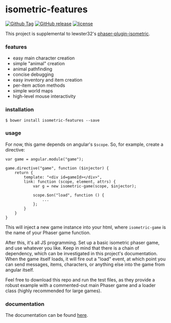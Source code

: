 # isometric-features

[![Github Tag](https://img.shields.io/github/tag/apizzimenti/isometric-features.svg?maxAge=2592000)]()
[![GitHub release](https://img.shields.io/github/release/apizzimenti/isometric-features.svg?maxAge=2592000)]()
[![license](https://img.shields.io/github/license/apizzimenti/isometric-features.svg?maxAge=2592000)]()

This project is supplemental to lewster32's [phaser-plugin-isometric](https://github.com/lewster32/phaser-plugin-isometric).

### features
* easy main character creation
* simple "animal" creation
* animal pathfinding
* concise debugging
* easy inventory and item creation
* per-item action methods
* simple world maps
* high-level mouse interactivity

### installation

`$ bower install isometric-features --save`

### usage

For now, this game depends on angular's `$scope`. So, for example, create a directive:

    var game = angular.module("game");
    
    game.directive("game", function ($injector) {
        return {
            template: "<div id=gameId></div>",
            link: function (scope, element, attrs) {
                var g = new isometric-game(scope, $injector);
                
                scope.$on("load", function () {
                    ...
                };
            }
        }
    }
    
This will inject a new game instance into your html, where `isometric-game` is the name of your Phaser game function.

After this, it's all JS programming. Set up a basic isometric phaser game, and use whatever you like. Keep in mind that
there is a chain of dependency, which can be investigated in this project's documentation. When the game itself loads,
it will fire out a "load" event, at which point you can send messages, items, characters, or anything else into the game
from angular itself.

Feel free to download this repo and run the test files, as they provide a robust example with a commented-out main 
Phaser game and a loader class (highly recommended for large games).

### documentation
The documentation can be found [here](https://apizzimenti.github.io/isometric-features-docs/).
